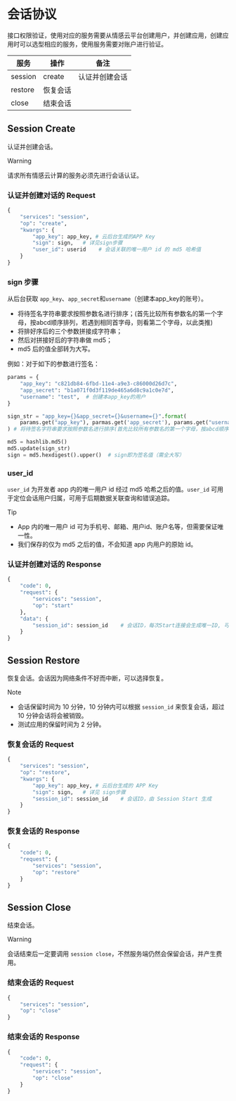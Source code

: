# 会话协议
接口权限验证，使用对应的服务需要从情感云平台创建用户，并创建应用，创建应用时可以选型相应的服务，使用服务需要对账户进行验证。

服务|操作|备注
---|---|---
session|create|认证并创建会话
 |restore|恢复会话
 |close|结束会话

## Session Create
认证并创建会话。

> [!WARNING]
> 请求所有情感云计算的服务必须先进行会话认证。

### 认证并创建对话的 Request

```Python
{
    "services": "session",
    "op": "create",
    "kwargs": {
        "app_key": app_key, # 云后台生成的APP Key
        "sign": sign,   # 详见sign步骤
        "user_id": userid    # 会话关联的唯一用户 id 的 md5 哈希值
    }
}
```

### sign 步骤

从后台获取 `app_key`、`app_secret`和`username`（创建本app_key的账号）。

* 将待签名字符串要求按照参数名进行排序；(首先比较所有参数名的第一个字母，按abcd顺序排列，若遇到相同首字母，则看第二个字母，以此类推)
* 将排好序后的三个参数拼接成字符串；
* 然后对拼接好后的字符串做 md5；
* md5 后的值全部转为大写。

例如：对于如下的参数进行签名：

```Python
params = {
    "app_key": "c821db84-6fbd-11e4-a9e3-c86000d26d7c",
    "app_secret": "b1a071f0d3f119de465a6d8c9a1c0e7d",
    "username": "test",  # 创建本app_key的用户
}

sign_str = "app_key={}&app_secret={}&username={}".format(
    params.get("app_key"), parmas.get('app_secret'), params.get("username")
) # 将待签名字符串要求按照参数名进行排序(首先比较所有参数名的第一个字母，按abcd顺序排列，若遇到相同首字母，则看第二个字母，以此类推)

md5 = hashlib.md5()
md5.update(sign_str)
sign = md5.hexdigest().upper()  # sign即为签名值（需全大写）
```

### user_id

`user_id` 为开发者 app 内的唯一用户 id 经过 md5 哈希之后的值。`user_id` 可用于定位会话用户归属，可用于后期数据关联查询和错误追踪。

> [!TIP]
> * App 内的唯一用户 id 可为手机号、邮箱、用户id、账户名等，但需要保证唯一性。
> * 我们保存的仅为 md5 之后的值，不会知道 app 内用户的原始 id。

### 认证并创建对话的 Response

```Python
{
    "code": 0,
    "request": {
        "services": "session",
        "op": "start"
    },
    "data": {
        "session_id": session_id    # 会话ID，每次Start连接会生成唯一ID, 可以用来做会话恢复
    }
}
```

## Session Restore
恢复会话。会话因为网络条件不好而中断，可以选择恢复。

> [!NOTE]
> * 会话保留时间为 10 分钟，10 分钟内可以根据 `session_id` 来恢复会话，超过 10 分钟会话将会被销毁。
> * 测试应用的保留时间为 2 分钟。

### 恢复会话的 Request

```Python
{
    "services": "session",
    "op": "restore",
    "kwargs": {
        "app_key": app_key, # 云后台生成的 APP Key
        "sign": sign,   # 详见 sign步骤
        "session_id": session_id    # 会话ID，由 Session Start 生成
    }
}
```

### 恢复会话的 Response

```Python
{
    "code": 0,
    "request": {
        "services": "session",
        "op": "restore"
    }
}
```


## Session Close
结束会话。

> [!WARNING]
> 会话结束后一定要调用 `session close`，不然服务端仍然会保留会话，并产生费用。

### 结束会话的 Request

```Python
{
    "services": "session",
    "op": "close"
}
```

### 结束会话的 Response

```Python
{
    "code": 0,
    "request": {
        "services": "session",
        "op": "close"
    }
}
```